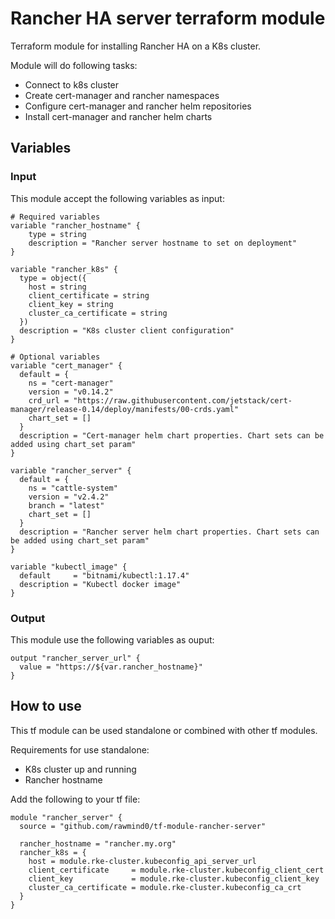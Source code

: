 # Rancher HA server terraform module 

Terraform module for installing Rancher HA on a K8s cluster. 

Module will do following tasks:
- Connect to k8s cluster
- Create cert-manager and rancher namespaces
- Configure cert-manager and rancher helm repositories
- Install cert-manager and rancher helm charts

## Variables

### Input

This module accept the following variables as input:

```
# Required variables
variable "rancher_hostname" {
	type = string
	description = "Rancher server hostname to set on deployment"
}

variable "rancher_k8s" {
  type = object({
    host = string
    client_certificate = string
    client_key = string
    cluster_ca_certificate = string
  })
  description = "K8s cluster client configuration"
}

# Optional variables 
variable "cert_manager" {
  default = {
    ns = "cert-manager"
    version = "v0.14.2"
    crd_url = "https://raw.githubusercontent.com/jetstack/cert-manager/release-0.14/deploy/manifests/00-crds.yaml"
    chart_set = []
  }
  description = "Cert-manager helm chart properties. Chart sets can be added using chart_set param"
}

variable "rancher_server" {
  default = {
    ns = "cattle-system"
    version = "v2.4.2"
    branch = "latest"
    chart_set = []
  }
  description = "Rancher server helm chart properties. Chart sets can be added using chart_set param"
}

variable "kubectl_image" {
  default     = "bitnami/kubectl:1.17.4"
  description = "Kubectl docker image"
}
```

### Output

This module use the following variables as ouput:

```
output "rancher_server_url" {
  value = "https://${var.rancher_hostname}"
}
```

## How to use

This tf module can be used standalone or combined with other tf modules.

Requirements for use standalone:
* K8s cluster up and running
* Rancher hostname

Add the following to your tf file:

```
module "rancher_server" {
  source = "github.com/rawmind0/tf-module-rancher-server"

  rancher_hostname = "rancher.my.org"
  rancher_k8s = {
    host = module.rke-cluster.kubeconfig_api_server_url
    client_certificate     = module.rke-cluster.kubeconfig_client_cert
    client_key             = module.rke-cluster.kubeconfig_client_key
    cluster_ca_certificate = module.rke-cluster.kubeconfig_ca_crt
  }
}
```

